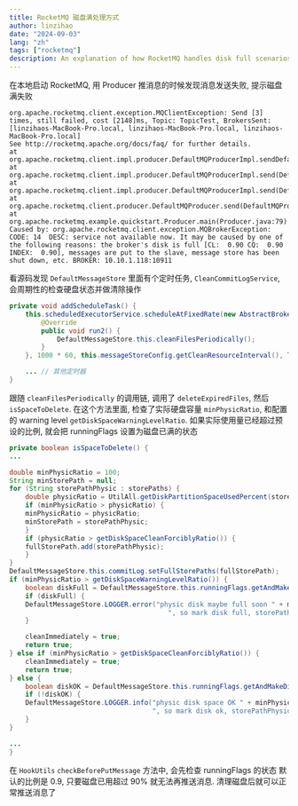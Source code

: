 ```yaml
---
title: RocketMQ 磁盘满处理方式
author: linzihao
date: "2024-09-03"
lang: "zh"
tags: ["rocketmq"]
description: An explanation of how RocketMQ handles disk full scenarios, including the error message, relevant source code, and the disk space checking mechanism.
---
```


在本地启动 RocketMQ, 用 Producer 推消息的时候发现消息发送失败, 提示磁盘满失败

```text
org.apache.rocketmq.client.exception.MQClientException: Send [3] times, still failed, cost [2148]ms, Topic: TopicTest, BrokersSent: [linzihaos-MacBook-Pro.local, linzihaos-MacBook-Pro.local, linzihaos-MacBook-Pro.local]
See http://rocketmq.apache.org/docs/faq/ for further details.
at org.apache.rocketmq.client.impl.producer.DefaultMQProducerImpl.sendDefaultImpl(DefaultMQProducerImpl.java:715)
at org.apache.rocketmq.client.impl.producer.DefaultMQProducerImpl.send(DefaultMQProducerImpl.java:1426)
at org.apache.rocketmq.client.impl.producer.DefaultMQProducerImpl.send(DefaultMQProducerImpl.java:1369)
at org.apache.rocketmq.client.producer.DefaultMQProducer.send(DefaultMQProducer.java:351)
at org.apache.rocketmq.example.quickstart.Producer.main(Producer.java:79)
Caused by: org.apache.rocketmq.client.exception.MQBrokerException: CODE: 14  DESC: service not available now. It may be caused by one of the following reasons: the broker's disk is full [CL:  0.90 CQ:  0.90 INDEX:  0.90], messages are put to the slave, message store has been shut down, etc. BROKER: 10.10.1.118:10911
```
看源码发现 `DefaultMessageStore` 里面有个定时任务, `CleanCommitLogService`, 会周期性的检查硬盘状态并做清除操作

```java
private void addScheduleTask() {
    this.scheduledExecutorService.scheduleAtFixedRate(new AbstractBrokerRunnable(this.getBrokerIdentity()) {
        @Override
        public void run2() {
            DefaultMessageStore.this.cleanFilesPeriodically();
        }
    }, 1000 * 60, this.messageStoreConfig.getCleanResourceInterval(), TimeUnit.MILLISECONDS);

    ... // 其他定时器
}
```

跟随 `cleanFilesPeriodically` 的调用链, 调用了 `deleteExpiredFiles`, 然后 `isSpaceToDelete`. 在这个方法里面, 检查了实际硬盘容量 `minPhysicRatio`, 和配置的 warning level `getDiskSpaceWarningLevelRatio`. 如果实际使用量已经超过预设的比例, 就会把 runningFlags 设置为磁盘已满的状态

```java
private boolean isSpaceToDelete() {
...

double minPhysicRatio = 100;
String minStorePath = null;
for (String storePathPhysic : storePaths) {
    double physicRatio = UtilAll.getDiskPartitionSpaceUsedPercent(storePathPhysic);
    if (minPhysicRatio > physicRatio) {
    minPhysicRatio = physicRatio;
    minStorePath = storePathPhysic;
    }
    if (physicRatio > getDiskSpaceCleanForciblyRatio()) {
    fullStorePath.add(storePathPhysic);
    }
}
DefaultMessageStore.this.commitLog.setFullStorePaths(fullStorePath);
if (minPhysicRatio > getDiskSpaceWarningLevelRatio()) {
    boolean diskFull = DefaultMessageStore.this.runningFlags.getAndMakeDiskFull();
    if (diskFull) {
    DefaultMessageStore.LOGGER.error("physic disk maybe full soon " + minPhysicRatio +
                                        ", so mark disk full, storePathPhysic=" + minStorePath);
    }

    cleanImmediately = true;
    return true;
} else if (minPhysicRatio > getDiskSpaceCleanForciblyRatio()) {
    cleanImmediately = true;
    return true;
} else {
    boolean diskOK = DefaultMessageStore.this.runningFlags.getAndMakeDiskOK();
    if (!diskOK) {
    DefaultMessageStore.LOGGER.info("physic disk space OK " + minPhysicRatio +
                                    ", so mark disk ok, storePathPhysic=" + minStorePath);
    }
}

...
}
```
在 `HookUtils` `checkBeforePutMessage` 方法中, 会先检查 runningFlags 的状态
默认的比例是 0.9, 只要磁盘已用超过 90% 就无法再推送消息. 清理磁盘后就可以正常推送消息了
